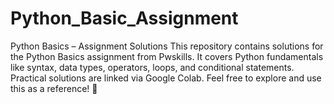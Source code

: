 # Python_Basic_Assignment
Python Basics – Assignment Solutions This repository contains solutions for the Python Basics assignment from Pwskills. It covers Python fundamentals like syntax, data types, operators, loops, and conditional statements. Practical solutions are linked via Google Colab. Feel free to explore and use this as a reference! 🚀
